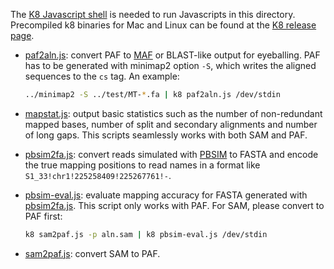 The [K8 Javascript shell][k8] is needed to run Javascripts in this directory.
Precompiled k8 binaries for Mac and Linux can be found at the [K8 release
page][k8].

* [paf2aln.js](paf2aln.js): convert PAF to [MAF][maf] or BLAST-like output for
  eyeballing. PAF has to be generated with minimap2 option `-S`, which writes
  the aligned sequences to the `cs` tag. An example:
  ```sh
  ../minimap2 -S ../test/MT-*.fa | k8 paf2aln.js /dev/stdin
  ```

* [mapstat.js](mapstat.js): output basic statistics such as the number of
  non-redundant mapped bases, number of split and secondary alignments and
  number of long gaps. This scripts seamlessly works with both SAM and PAF.

* [pbsim2fa.js](pbsim2fa.js): convert reads simulated with [PBSIM][pbsim] to
  FASTA and encode the true mapping positions to read names in a format like
  `S1_33!chr1!225258409!225267761!-`.

* [pbsim-eval.js](pbsim-eval.js): evaluate mapping accuracy for FASTA generated
  with [pbsim2fa.js](pbsim2fa.js). This script only works with PAF. For SAM,
  please convert to PAF first:
  ```sh
  k8 sam2paf.js -p aln.sam | k8 pbsim-eval.js /dev/stdin
  ```

* [sam2paf.js](sam2paf.js): convert SAM to PAF.

[k8]: https://github.com/attractivechaos/k8
[k8bin]: https://github.com/attractivechaos/k8/releases
[maf]: https://genome.ucsc.edu/FAQ/FAQformat#format5
[pbsim]: https://github.com/pfaucon/PBSIM-PacBio-Simulator
